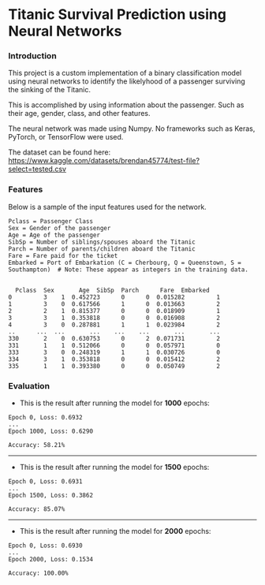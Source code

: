 # Titanic Survival Prediction using Neural Networks

### Introduction

This project is a custom implementation of a binary classification model using neural networks to identify the likelyhood of a passenger surviving the sinking of the Titanic.

This is accomplished by using information about the passenger. Such as their age, gender, class, and other features.

The neural network was made using Numpy. No frameworks such as Keras, PyTorch, or TensorFlow were used.

The dataset can be found here: https://www.kaggle.com/datasets/brendan45774/test-file?select=tested.csv

### Features

Below is a sample of the input features used for the network.

```
Pclass = Passenger Class
Sex = Gender of the passenger
Age = Age of the passenger
SibSp = Number of siblings/spouses aboard the Titanic
Parch = Number of parents/children aboard the Titanic
Fare = Fare paid for the ticket
Embarked = Port of Embarkation (C = Cherbourg, Q = Queenstown, S = Southampton)  # Note: These appear as integers in the training data.


  Pclass  Sex       Age  SibSp  Parch      Fare  Embarked
0         3    1  0.452723      0      0  0.015282         1
1         3    0  0.617566      1      0  0.013663         2
2         2    1  0.815377      0      0  0.018909         1
3         3    1  0.353818      0      0  0.016908         2
4         3    0  0.287881      1      1  0.023984         2
..      ...  ...       ...    ...    ...       ...       ...
330       2    0  0.630753      0      2  0.071731         2
331       1    1  0.512066      0      0  0.057971         0
333       3    0  0.248319      1      1  0.030726         0
334       3    1  0.353818      0      0  0.015412         2
335       1    1  0.393380      0      0  0.050749         2

```

### Evaluation

- This is the result after running the model for **1000** epochs:

```
Epoch 0, Loss: 0.6932
...
Epoch 1000, Loss: 0.6290

Accuracy: 58.21%
```

---

- This is the result after running the model for **1500** epochs:

```
Epoch 0, Loss: 0.6931
...
Epoch 1500, Loss: 0.3862

Accuracy: 85.07%
```

---

- This is the result after running the model for **2000** epochs:

```
Epoch 0, Loss: 0.6930
...
Epoch 2000, Loss: 0.1534

Accuracy: 100.00%
```

